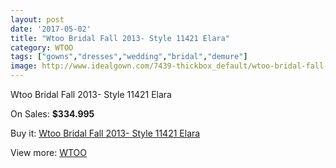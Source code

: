 ```yaml
---
layout: post
date: '2017-05-02'
title: "Wtoo Bridal Fall 2013- Style 11421 Elara"
category: WTOO
tags: ["gowns","dresses","wedding","bridal","demure"]
image: http://www.idealgown.com/7439-thickbox_default/wtoo-bridal-fall-2013-style-11421-elara.jpg
---
```

Wtoo Bridal Fall 2013- Style 11421 Elara

On Sales: **$334.995**
<a href="https://www.idealgown.com/en/wtoo/3147-wtoo-bridal-fall-2013-style-11421-elara.html"><amp-img layout="responsive" width="600" height="600" src="//www.idealgown.com/7439-thickbox_default/wtoo-bridal-fall-2013-style-11421-elara.jpg" alt="Wtoo Bridal Fall 2013- Style 11421 Elara 0" /></a>
<a href="https://www.idealgown.com/en/wtoo/3147-wtoo-bridal-fall-2013-style-11421-elara.html"><amp-img layout="responsive" width="600" height="600" src="//www.idealgown.com/7440-thickbox_default/wtoo-bridal-fall-2013-style-11421-elara.jpg" alt="Wtoo Bridal Fall 2013- Style 11421 Elara 1" /></a>

Buy it: [Wtoo Bridal Fall 2013- Style 11421 Elara](https://www.idealgown.com/en/wtoo/3147-wtoo-bridal-fall-2013-style-11421-elara.html "Wtoo Bridal Fall 2013- Style 11421 Elara")

View more: [WTOO](https://www.idealgown.com/en/39-wtoo "WTOO")